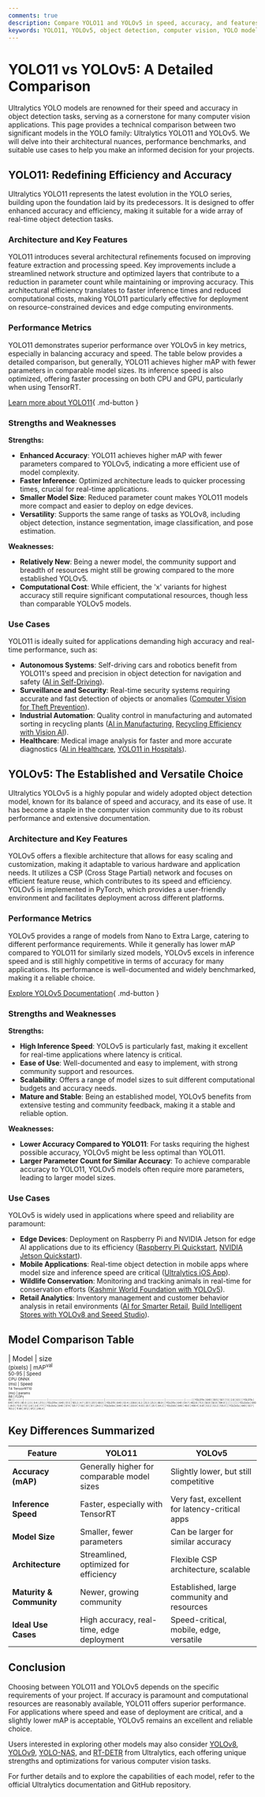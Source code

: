 ```yaml
---
comments: true
description: Compare YOLO11 and YOLOv5 in speed, accuracy, and features. Discover which Ultralytics model suits your real-time object detection needs.
keywords: YOLO11, YOLOv5, object detection, computer vision, YOLO models, real-time AI, deep learning comparison, Ultralytics models
---
```


# YOLO11 vs YOLOv5: A Detailed Comparison

<script async src="https://cdn.jsdelivr.net/npm/chart.js@3.9.1/dist/chart.min.js"></script>
<script defer src="../../javascript/benchmark.js"></script>

<canvas id="modelComparisonChart" width="1024" height="400" active-models='["YOLO11", "YOLOv5"]'></canvas>

Ultralytics YOLO models are renowned for their speed and accuracy in object detection tasks, serving as a cornerstone for many computer vision applications. This page provides a technical comparison between two significant models in the YOLO family: Ultralytics YOLO11 and YOLOv5. We will delve into their architectural nuances, performance benchmarks, and suitable use cases to help you make an informed decision for your projects.

## YOLO11: Redefining Efficiency and Accuracy

Ultralytics YOLO11 represents the latest evolution in the YOLO series, building upon the foundation laid by its predecessors. It is designed to offer enhanced accuracy and efficiency, making it suitable for a wide array of real-time object detection tasks.

### Architecture and Key Features

YOLO11 introduces several architectural refinements focused on improving feature extraction and processing speed. Key improvements include a streamlined network structure and optimized layers that contribute to a reduction in parameter count while maintaining or improving accuracy. This architectural efficiency translates to faster inference times and reduced computational costs, making YOLO11 particularly effective for deployment on resource-constrained devices and edge computing environments.

### Performance Metrics

YOLO11 demonstrates superior performance over YOLOv5 in key metrics, especially in balancing accuracy and speed. The table below provides a detailed comparison, but generally, YOLO11 achieves higher mAP with fewer parameters in comparable model sizes. Its inference speed is also optimized, offering faster processing on both CPU and GPU, particularly when using TensorRT.

[Learn more about YOLO11](https://docs.ultralytics.com/models/yolo11/){ .md-button }

### Strengths and Weaknesses

**Strengths:**

- **Enhanced Accuracy**: YOLO11 achieves higher mAP with fewer parameters compared to YOLOv5, indicating a more efficient use of model complexity.
- **Faster Inference**: Optimized architecture leads to quicker processing times, crucial for real-time applications.
- **Smaller Model Size**: Reduced parameter count makes YOLO11 models more compact and easier to deploy on edge devices.
- **Versatility**: Supports the same range of tasks as YOLOv8, including object detection, instance segmentation, image classification, and pose estimation.

**Weaknesses:**

- **Relatively New**: Being a newer model, the community support and breadth of resources might still be growing compared to the more established YOLOv5.
- **Computational Cost**: While efficient, the 'x' variants for highest accuracy still require significant computational resources, though less than comparable YOLOv5 models.

### Use Cases

YOLO11 is ideally suited for applications demanding high accuracy and real-time performance, such as:

- **Autonomous Systems**: Self-driving cars and robotics benefit from YOLO11's speed and precision in object detection for navigation and safety ([AI in Self-Driving](https://www.ultralytics.com/solutions/ai-in-self-driving)).
- **Surveillance and Security**: Real-time security systems requiring accurate and fast detection of objects or anomalies ([Computer Vision for Theft Prevention](https://www.ultralytics.com/blog/computer-vision-for-theft-prevention-enhancing-security)).
- **Industrial Automation**: Quality control in manufacturing and automated sorting in recycling plants ([AI in Manufacturing](https://www.ultralytics.com/solutions/ai-in-manufacturing), [Recycling Efficiency with Vision AI](https://www.ultralytics.com/blog/recycling-efficiency-the-power-of-vision-ai-in-automated-sorting)).
- **Healthcare**: Medical image analysis for faster and more accurate diagnostics ([AI in Healthcare](https://www.ultralytics.com/solutions/ai-in-healthcare), [YOLO11 in Hospitals](https://www.ultralytics.com/blog/ultralytics-yolo11-in-hospitals-advancing-healthcare-with-computer-vision)).

## YOLOv5: The Established and Versatile Choice

Ultralytics YOLOv5 is a highly popular and widely adopted object detection model, known for its balance of speed and accuracy, and its ease of use. It has become a staple in the computer vision community due to its robust performance and extensive documentation.

### Architecture and Key Features

YOLOv5 offers a flexible architecture that allows for easy scaling and customization, making it adaptable to various hardware and application needs. It utilizes a CSP (Cross Stage Partial) network and focuses on efficient feature reuse, which contributes to its speed and efficiency. YOLOv5 is implemented in PyTorch, which provides a user-friendly environment and facilitates deployment across different platforms.

### Performance Metrics

YOLOv5 provides a range of models from Nano to Extra Large, catering to different performance requirements. While it generally has lower mAP compared to YOLO11 for similarly sized models, YOLOv5 excels in inference speed and is still highly competitive in terms of accuracy for many applications. Its performance is well-documented and widely benchmarked, making it a reliable choice.

[Explore YOLOv5 Documentation](https://docs.ultralytics.com/models/yolov5/){ .md-button }

### Strengths and Weaknesses

**Strengths:**

- **High Inference Speed**: YOLOv5 is particularly fast, making it excellent for real-time applications where latency is critical.
- **Ease of Use**: Well-documented and easy to implement, with strong community support and resources.
- **Scalability**: Offers a range of model sizes to suit different computational budgets and accuracy needs.
- **Mature and Stable**: Being an established model, YOLOv5 benefits from extensive testing and community feedback, making it a stable and reliable option.

**Weaknesses:**

- **Lower Accuracy Compared to YOLO11**: For tasks requiring the highest possible accuracy, YOLOv5 might be less optimal than YOLO11.
- **Larger Parameter Count for Similar Accuracy**: To achieve comparable accuracy to YOLO11, YOLOv5 models often require more parameters, leading to larger model sizes.

### Use Cases

YOLOv5 is widely used in applications where speed and reliability are paramount:

- **Edge Devices**: Deployment on Raspberry Pi and NVIDIA Jetson for edge AI applications due to its efficiency ([Raspberry Pi Quickstart](https://docs.ultralytics.com/guides/raspberry-pi/), [NVIDIA Jetson Quickstart](https://docs.ultralytics.com/guides/nvidia-jetson/)).
- **Mobile Applications**: Real-time object detection in mobile apps where model size and inference speed are critical ([Ultralytics iOS App](https://docs.ultralytics.com/hub/app/ios/)).
- **Wildlife Conservation**: Monitoring and tracking animals in real-time for conservation efforts ([Kashmir World Foundation with YOLOv5](https://www.ultralytics.com/blog/protecting-biodiversity-the-kashmir-world-foundations-success-story-with-yolov5-and-yolov8)).
- **Retail Analytics**: Inventory management and customer behavior analysis in retail environments ([AI for Smarter Retail](https://www.ultralytics.com/blog/ai-for-smarter-retail-inventory-management), [Build Intelligent Stores with YOLOv8 and Seeed Studio](https://www.ultralytics.com/event/build-intelligent-stores-with-ultralytics-yolov8-and-seeed-studio)).

## Model Comparison Table

| Model   | size<br><sup>(pixels) | mAP<sup>val<br>50-95 | Speed<br><sup>CPU ONNX<br>(ms) | Speed<br><sup>T4 TensorRT10<br>(ms) | params<br><sup>(M) | FLOPs<br><sup>(B) |
| ------- | --------------------- | -------------------- | ------------------------------ | ----------------------------------- | ------------------ | ----------------- | ----- |
| YOLO11n | 640                   | 39.5                 | 56.1                           | 1.5                                 | 2.6                | 6.5               |
| YOLO11s | 640                   | 47.0                 | 90.0                           | 2.5                                 | 9.4                | 21.5              |
| YOLO11m | 640                   | 51.5                 | 183.2                          | 4.7                                 | 20.1               | 20.1              | 68.0  |
| YOLO11l | 640                   | 53.4                 | 238.6                          | 6.2                                 | 25.3               | 25.3              | 86.9  |
| YOLO11x | 640                   | 54.7                 | 462.8                          | 11.3                                | 56.9               | 56.9              | 194.9 |
|         |                       |                      |                                |                                     |                    |                   |
| YOLOv5n | 640                   | 28.0                 | 73.6                           | 1.12                                | 2.6                | 2.6               | 7.7   |
| YOLOv5s | 640                   | 37.4                 | 120.7                          | 1.92                                | 9.1                | 9.1               | 24.0  |
| YOLOv5m | 640                   | 45.4                 | 233.9                          | 4.03                                | 25.1               | 25.1              | 64.2  |
| YOLOv5l | 640                   | 49.0                 | 408.4                          | 6.61                                | 53.2               | 53.2              | 135.0 |
| YOLOv5x | 640                   | 50.7                 | 763.2                          | 11.89                               | 97.2               | 97.2              | 246.4 |

## Key Differences Summarized

| Feature                  | YOLO11                                      | YOLOv5                                         |
| ------------------------ | ------------------------------------------- | ---------------------------------------------- |
| **Accuracy (mAP)**       | Generally higher for comparable model sizes | Slightly lower, but still competitive          |
| **Inference Speed**      | Faster, especially with TensorRT            | Very fast, excellent for latency-critical apps |
| **Model Size**           | Smaller, fewer parameters                   | Can be larger for similar accuracy             |
| **Architecture**         | Streamlined, optimized for efficiency       | Flexible CSP architecture, scalable            |
| **Maturity & Community** | Newer, growing community                    | Established, large community and resources     |
| **Ideal Use Cases**      | High accuracy, real-time, edge deployment   | Speed-critical, mobile, edge, versatile        |

## Conclusion

Choosing between YOLO11 and YOLOv5 depends on the specific requirements of your project. If accuracy is paramount and computational resources are reasonably available, YOLO11 offers superior performance. For applications where speed and ease of deployment are critical, and a slightly lower mAP is acceptable, YOLOv5 remains an excellent and reliable choice.

Users interested in exploring other models may also consider [YOLOv8](https://docs.ultralytics.com/models/yolov8/), [YOLOv9](https://docs.ultralytics.com/models/yolov9/), [YOLO-NAS](https://docs.ultralytics.com/models/yolo-nas/), and [RT-DETR](https://docs.ultralytics.com/models/rtdetr/) from Ultralytics, each offering unique strengths and optimizations for various computer vision tasks.

For further details and to explore the capabilities of each model, refer to the official Ultralytics documentation and GitHub repository.
